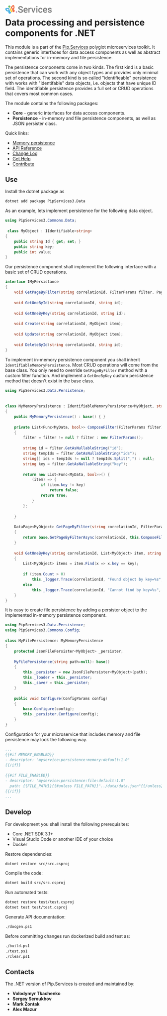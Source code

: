 # <img src="https://github.com/pip-services/pip-services/raw/master/design/Logo.png" alt="Pip.Services Logo" style="max-width:30%"> <br/> Data processing and persistence components for .NET

This module is a part of the [Pip.Services](http://pipservices.org) polyglot microservices toolkit. It contains generic interfaces for data access components as well as abstract implementations for in-memory and file persistence.

The persistence components come in two kinds. The first kind is a basic persistence that can work with any object types and provides only minimal set of operations. 
The second kind is so called "identifieable" persistence with works with "identifable" data objects, i.e. objects that have unique ID field. The identifiable persistence provides a full set or CRUD operations that covers most common cases.

The module contains the following packages:
- **Core** - generic interfaces for data access components. 
- **Persistence** - in-memory and file persistence components, as well as JSON persister class.

<a name="links"></a> Quick links:

* [Memory persistence](https://www.pipservices.org/recipies/memory-persistence)
* [API Reference](https://pip-services3-dotnet.github.io/pip-services3-data-dotnet)
* [Change Log](CHANGELOG.md)
* [Get Help](https://www.pipservices.org/community/help)
* [Contribute](https://www.pipservices.org/community/contribute)

## Use

Install the dotnet package as
```bash
dotnet add package PipServices3.Data
```

As an example, lets implement persistence for the following data object.

```cs
using PipServices3.Commons.Data;

 class MyObject : IIdentifiable<string>
{
    public string Id { get; set; }
    public string key;
    public int value;
}
```

Our persistence component shall implement the following interface with a basic set of CRUD operations.

```cs
interface IMyPersistance
{
    void GetPageByFilter(string correlationId, FilterParams filter, PagingParams paging);

    void GetOneById(string correlationId, string id);

    void GetOneByKey(string correlationId, string id);

    void Create(string correlationId, MyObject item);

    void Update(string correlationId, MyObject item);

    void DeleteById(string correlationId, string id);
}

```

To implement in-memory persistence component you shall inherit `IdentifiableMemoryPersistence`. 
Most CRUD operations will come from the base class. You only need to override `GetPageByFilter` method with a custom filter function.
And implement a `GetOneByKey` custom persistence method that doesn't exist in the base class.

```cs
using PipServices3.Data.Persistence;


class MyMemoryPersistence : IdentifiableMemoryPersistence<MyObject, string>
{
    public MyMemoryPersistence() : base() { }

    private List<Func<MyData, bool>> ComposeFilter(FilterParams filter)
    {
        filter = filter != null ? filter : new FilterParams();

        string id = filter.GetAsNullableString("id");
        string tempIds = filter.GetAsNullableString("ids");
        string[] ids = tempIds != null ? tempIds.Split(",") : null;
        string key = filter.GetAsNullableString("key");

        return new List<Func<MyData, bool>>() {
            (item) => {
                if (item.key != key)
                    return false;
                return true;
            }
        };

    }

    DataPage<MyObject> GetPageByFilter(string correlationId, FilterParams filter, PagingParams paging)
    {
        return base.GetPageByFilterAsync(correlationId, this.ComposeFilter(filter), paging).Result;
    }

    void GetOneByKey(string correlationId, List<MyObject> item, string key)
    {
        List<MyObject> items = item.Find(x => x.key == key);

        if (item.Count > 0)
            this._logger.Trace(correlationId, "Found object by key=%s", key);
        else
            this._logger.Trace(correlationId, "Cannot find by key=%s", key);
    }
}
```

It is easy to create file persistence by adding a persister object to the implemented in-memory persistence component.

```cs
using PipServices3.Data.Persistence;
using PipServices3.Commons.Config;

class MyFilePersistence: MyMemoryPersistence
{
    protected JsonFilePersister<MyObject> _persister;

    MyFilePersistence(string path=null): base()
    {
        this._persister = new JsonFilePersister<MyObject>(path);
        this._loader = this._persister;
        this._saver = this._persister;
    }

    public void Configure(ConfigParams config)
    {
        base.Configure(config);
        this._persister.Configure(config);
    }
}
```

Configuration for your microservice that includes memory and file persistence may look the following way.

```yaml
...
{{#if MEMORY_ENABLED}}
- descriptor: "myservice:persistence:memory:default:1.0"
{{/if}}

{{#if FILE_ENABLED}}
- descriptor: "myservice:persistence:file:default:1.0"
  path: {{FILE_PATH}}{{#unless FILE_PATH}}"../data/data.json"{{/unless}}
{{/if}}
...
```

## Develop

For development you shall install the following prerequisites:
* Core .NET SDK 3.1+
* Visual Studio Code or another IDE of your choice
* Docker

Restore dependencies:
```bash
dotnet restore src/src.csproj
```

Compile the code:
```bash
dotnet build src/src.csproj
```

Run automated tests:
```bash
dotnet restore test/test.csproj
dotnet test test/test.csproj
```

Generate API documentation:
```bash
./docgen.ps1
```

Before committing changes run dockerized build and test as:
```bash
./build.ps1
./test.ps1
./clear.ps1
```

## Contacts

The .NET version of Pip.Services is created and maintained by:
- **Volodymyr Tkachenko**
- **Sergey Seroukhov**
- **Mark Zontak**
- **Alex Mazur**